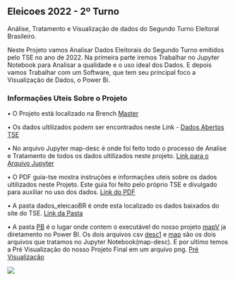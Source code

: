 ## Eleicoes 2022 - 2º Turno
Análise, Tratamento e Visualização de dados do Segundo Turno Eleitoral Brasileiro.



Neste Projeto vamos Analisar Dados Eleitorais do Segundo Turno emitidos pelo TSE no ano de 2022. Na primeira parte iremos Trabalhar no Jupyter Notebook para Analisar a qualidade e o uso ideal dos Dados. E depois vamos Trabalhar com um Software, que tem seu principal foco a Visualização de Dados, o Power Bi.


### Informações Uteis Sobre o Projeto

• O Projeto está localizado na Brench [Master](https://github.com/RyanQuize/Eleicoes-2022---2-Turno/tree/master)

• Os dados ultilizados podem ser encontrados neste Link - [Dados Abertos TSE](https://dadosabertos.tse.jus.br/dataset/resultados-2022)

• No arquivo Jupyter map-desc é onde foi feito todo o processo de Analise e Tratamento de todos os dados 
ultilizados neste projeto. [Link para o Arquivo Jupyter](https://github.com/RyanQuize/Eleicoes-2022---2-Turno/blob/master/map-desc.ipynb)

• O PDF guia-tse mostra instruções e informações uteis sobre os dados ultilizados neste Projeto. Este guia foi feito 
pelo próprio TSE e divulgado para auxiliar no uso dos dados. [Link do PDF](https://github.com/RyanQuize/Eleicoes-2022---2-Turno/blob/master/guia-tse.pdf)

• A pasta dados_eleicaoBR é onde esta localizado os dados baixados do site do TSE. [Link da Pasta](https://github.com/RyanQuize/Eleicoes-2022---2-Turno/tree/master/dados_eleicaoBR)

• A pasta [PB](https://github.com/RyanQuize/Eleicoes-2022---2-Turno/tree/master/PB) é o lugar onde contem o executável do nosso projeto [mapV](https://github.com/RyanQuize/Eleicoes-2022---2-Turno/blob/master/PB/mapV.pbix) ja diretamento no Power BI.
Os dois arquivos csv [desc1](https://github.com/RyanQuize/Eleicoes-2022---2-Turno/blob/master/PB/desc1.csv) e [map](https://github.com/RyanQuize/Eleicoes-2022---2-Turno/blob/master/PB/map.csv) são os dois arquivos que tratamos no Jupyter Notebook(map-desc).
E por ultimo temos a Pré Visualização do nosso Projeto Final em um arquivo png. [Pré Visualização](https://github.com/RyanQuize/Eleicoes_2022_2-Turno/blob/master/PB/Pré-Visualização.png)

<img src="https://github.com/RyanQuize/Eleicoes_2022_2-Turno/blob/master/PB/Pr%C3%A9-Visualiza%C3%A7%C3%A3o.png?raw=true" style="display: block; margin-left: auto; margin-right: auto;">



